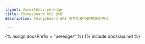 ```yaml
---
layout: docwithnav-pe-edge
title: ThingsBoard API 参考
description: ThingsBoard API 参考和支持的物联网协议

---
```

{% assign docsPrefix = "pe/edge/" %}
{% include docs/api.md %}